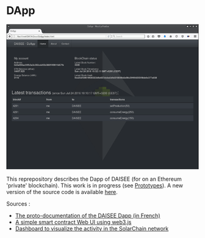# DApp

![DzApp screenshot](/images/DzApp.png)  

This reprepository describes the Dapp of DAISEE (for on an Ethereum 'private' blockchain). This work is in progress (see [Prototypes](https://github.com/DAISEE/Prototypes#prototype-v01)). A new version of the source code is available [here](https://github.com/DAISEE/DApp-v2).  

Sources :   
* [The proto-documentation of the DAISEE Dapp (in French)](https://hackpad.com/DAISEE-Design-Deploy-App-sTLyhw9iOaO)
* [A simple smart contract Web UI using web3.js](http://hypernephelist.com/2016/06/21/a-simple-smart-contract-ui-web3.html)
* [Dashboard to visualize the activity in the SolarChain network](https://github.com/tomconte/solarchain-dashboard)
